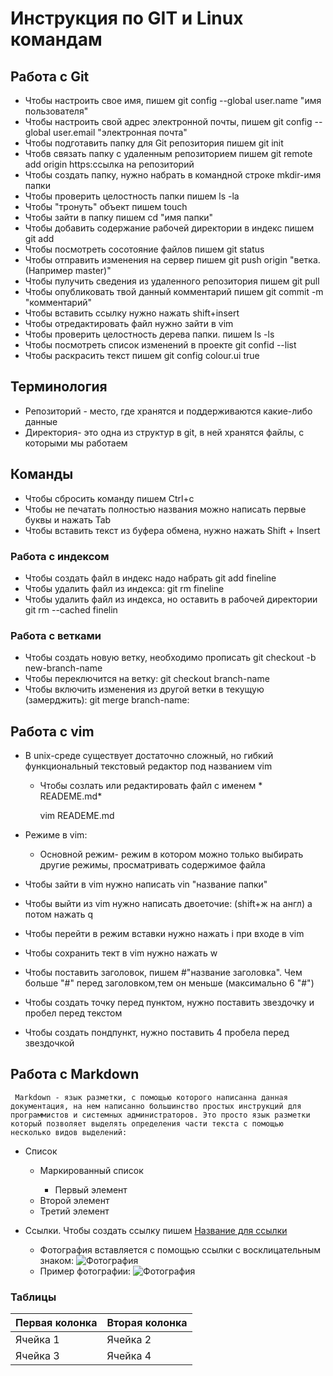 # Инструкция по GIT и Linux командам

## Работа с Git

* Чтобы настроить свое имя, пишем git config --global user.name "имя пользователя"
* Чтобы настроить свой адрес электронной почты, пишем git config --global user.email "электронная почта"
* Чтобы подготавить папку для Git репозитория пишем git init
* Чтобв связать папку с удаленным репозиторием пишем git remote add origin https:ссылка на репозиторий
* Чтобы создать папку, нужно набрать в командной строке mkdir-имя папки 
* Чтобы проверить целостность папки пишем ls -la
* Чтобы "тронуть" объект пишем touch
* Чтобы зайти в папку пишем cd "имя папки"
* Чтобы добавить содержание рабочей директории в индекс пишем git add
* Чтобы посмотреть сосотояние файлов пишем git status
* Чтобы отправить изменения на сервер пишем git push origin "ветка. (Например master)"
* Чтобы пулучить сведения из удаленного репозитория пишем git pull
* Чтобы опубликовать твой данный комментарий пишем git commit -m "комментарий"
* Чтобы вставить ссылку нужно нажать  shift+insert
* Чтобы отредактировать файл нужно зайти в vim
* Чтобы проверить целостность дерева папки. пишем ls -ls
* Чтобы посмотреть список изменений в проекте git confid --list
* Чтобы раскрасить текст пишем git config colour.ui true

## Терминология
* Репозиторий - место, где хранятся и поддерживаются какие-либо данные
* Директория- это одна из структур в git, в ней хранятся файлы, с которыми мы работаем

## Команды
* Чтобы сбросить команду пишем Ctrl+с
* Чтобы  не печатать полностью названия можно написать первые буквы и нажать Tab
* Чтобы вставить текст из буфера обмена, нужно нажать Shift + Insert

### Работа с индексом 
* Чтобы создать файл в индекс надо набрать git add fineline
* Чтобы удалить файл из индекса: git rm fineline
* Чтобы удалить файл из индекса, но оставить в рабочей директории git rm --cached finelin

### Работа с ветками
* Чтобы создать новую ветку, необходимо прописать git checkout -b new-branch-name
* Чтобы переключится на ветку: git checkout branch-name
* Чтобы включить изменения из другой ветки в текущую (замерджить): git merge branch-name:

## Работа с vim

* В unix-среде существует достаточно сложный, но гибкий функциональный текстовый редактор под названием vim 
    * Чтобы созлать или редактировать файл с именем * READEME.md*

        vim READEME.md

* Режиме в vim:
    * Основной режим- режим в котором можно только выбирать другие режимы, просматривать содержимое файла
* Чтобы зайти в vim нужно написать vin "название папки"
* Чтобы выйти из vim нужно написать двоеточие: (shift+ж на англ) а потом нажать q 
* Чтобы перейти в режим вставки нужно нажать i при входе в vim
* Чтобы сохранить тект в vim нужно нажать w
* Чтобы поставить заголовок, пишем #"название заголовка". Чем больше "#" перед заголовком,тем он меньше (максимально 6 "#")
* Чтобы создать точку перед пунктом, нужно поставить звездочку и пробел перед текстом
* Чтобы создать пондпункт, нужно поставить 4 пробела перед звездочкой 


## Работа с Markdown


     Markdown - язык разметки, с помощью которого написанна данная документация, на нем написанно большинство простых инструкций для программистов и системных администраторов. Это просто язык разметки который позволяет выделять определения части текста с помощью несколько видов выделений:

* Список

     * Маркированный список 
     
        * Первый элемент
	+ Второй элемент
	- Третий элемент

* Ссылки. Чтобы создать ссылку пишем [Название для ссылки](https://qeep.pro)
    * Фотография вставляется с помощью ссылки с восклицательным знаком: ![Фотография](Ссылка)
    * Пример фотографии: ![Фотография](http://www.pavelin.ru/images/stories/loshad/loshad_000.jpg)

### Таблицы
Первая колонка|Вторая колонка
--------------|--------------
Ячейка 1      | Ячейка 2
Ячейка 3      | Ячейка 4

